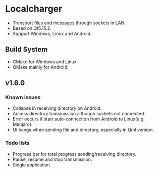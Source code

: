 # Localcharger
* Transport files and messages through sockets in LAN.
* Based on Qt5.15.2.
* Support Windows, Linux and Android.

## Build System
* CMake for Windows and Linux.
* QMake mainly for Android.

## v1.6.0
### Known issues
* Collapse in receiving directory on Android.
* Access directory transmission although sockets not connected.
* Error occurs if start auto-connection from Android to Linux(e.g. Manjaro).
* UI hangs when sending file and directory, especially in Qml version.
### Todo lists
* Progress bar for total progress sending/receiving directory.
* Pause, resume and stop transmission.
* Single application.
